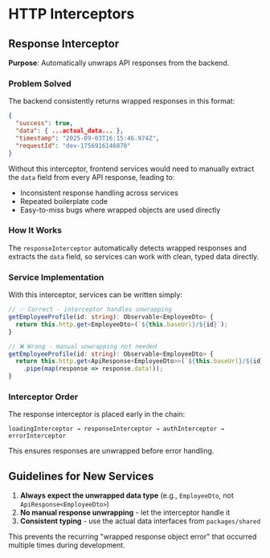 # HTTP Interceptors

## Response Interceptor

**Purpose**: Automatically unwraps API responses from the backend.

### Problem Solved
The backend consistently returns wrapped responses in this format:
```json
{
  "success": true,
  "data": { ...actual_data... },
  "timestamp": "2025-09-03T16:15:46.974Z",
  "requestId": "dev-1756916146878"
}
```

Without this interceptor, frontend services would need to manually extract the `data` field from every API response, leading to:
- Inconsistent response handling across services
- Repeated boilerplate code
- Easy-to-miss bugs where wrapped objects are used directly

### How It Works
The `responseInterceptor` automatically detects wrapped responses and extracts the `data` field, so services can work with clean, typed data directly.

### Service Implementation
With this interceptor, services can be written simply:

```typescript
// ✅ Correct - interceptor handles unwrapping
getEmployeeProfile(id: string): Observable<EmployeeDto> {
  return this.http.get<EmployeeDto>(`${this.baseUrl}/${id}`);
}

// ❌ Wrong - manual unwrapping not needed
getEmployeeProfile(id: string): Observable<EmployeeDto> {
  return this.http.get<ApiResponse<EmployeeDto>>(`${this.baseUrl}/${id}`)
    .pipe(map(response => response.data!));
}
```

### Interceptor Order
The response interceptor is placed early in the chain:
```
loadingInterceptor → responseInterceptor → authInterceptor → errorInterceptor
```

This ensures responses are unwrapped before error handling.

## Guidelines for New Services

1. **Always expect the unwrapped data type** (e.g., `EmployeeDto`, not `ApiResponse<EmployeeDto>`)
2. **No manual response unwrapping** - let the interceptor handle it
3. **Consistent typing** - use the actual data interfaces from `packages/shared`

This prevents the recurring "wrapped response object error" that occurred multiple times during development.